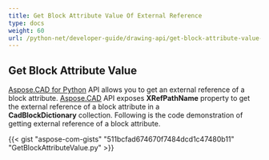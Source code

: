 ```yaml
---
title: Get Block Attribute Value Of External Reference
type: docs
weight: 60
url: /python-net/developer-guide/drawing-api/get-block-attribute-value-of-external-reference/
---
```


## **Get Block Attribute Value**

[Aspose.CAD for Python](/cad/python/) API allows you to get an external reference of a block attribute. [Aspose.CAD](https://products.aspose.com/cad/python/) API exposes **XRefPathName** property to get the external reference of a block attribute in a **CadBlockDictionary** collection. Following is the code demonstration of getting external reference of a block attribute.

{{< gist "aspose-com-gists" "511bcfad674670f7484dcd1c47480b11" "GetBlockAttributeValue.py" >}}
